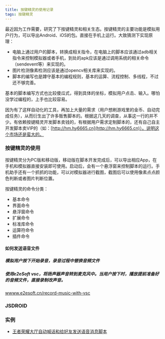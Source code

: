 ```yaml
---
title: 按键精灵的使用记录
tags: 按键精灵
---
```


最近因为工作需要，研究了下按键精灵和相关生态。按键精灵的主要功能是模拟用户行为，可以导出Android、iOS的包。直接在手机上运行。大致猜测下实现原理：

- 电脑上通过用户的脚本，转换成相关指令，在电脑上的脚本应该通过adb相关指令来控制模拟器或者手机，到处的apk应该是通过调用系统的相关命令（sendevent等）来实现的。
- 图片检测像素检测应该是通过opencv相关库来实现的。
- 脚本的编写也是蹲守基本的编程规则，基本的运算、流程控制、多线程，不过还不够完善。

基本的脚本编写方式也比较傻瓜式，得到具体的坐标，模拟用户点击、输入。哪怕没学过编程的，上手也比较容易。

因为有了这样自动化的工具，再加上大量的需求（用户想刷游戏里的金币、自动完成任务），从而衍生出了许多贩售脚本的。根据这几天的调查，从事这一行的并不少。有依赖按键精灵开发脚本卖钱的，有根据用户需求定制脚本的，还有自己自主开发脚本卖VIP的（如：[http://hm.hy6665.cn](http://hm.hy6665.cn)）。说明这个市场还是蛮大的。



### 按键精灵的使用

按键精灵分为PC版和移动版，移动版在脚本开发完成后，可以导出相应App，在手机和模拟器直接安装即可使用。启动后，会有一个悬浮窗来控制脚本的运行。手机助手还有一个抓抓的功能，可以对模拟器进行截图，截图后可以使用像素点点颜色判断或者图片判断位置。

按键精灵的命令分类：

- 基本命令
- 界面命令
- 悬浮窗命令
- 扩展命令
- 标准库命令
- 运算符命令
- 插件命令





#### 如何发送语音文件

##### 模拟用户按下开始录音，录音过程中替换音频文件

##### 使用e2eSoft vsc，将扬声器声音转到麦克风中。当用户按下时，播放提前准备好的音频文件，直接录制改声音。

[wwww.e2esoft.cn/record-music-with-vsc](wwww.e2esoft.cn/record-music-with-vsc)



### JSDROID



### 实例

- [王者荣耀大厅自动喊话和给好友发送语音消息脚本]()




